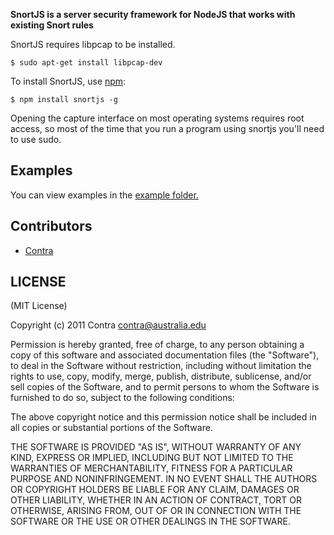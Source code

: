 **SnortJS is a server security framework for NodeJS that works with existing Snort rules**

SnortJS requires libpcap to be installed.

    $ sudo apt-get install libpcap-dev
    
To install SnortJS, use [npm](http://github.com/isaacs/npm):

    $ npm install snortjs -g
    
Opening the capture interface on most operating systems requires root access, so most of the time that you run a program using snortjs you'll need to use sudo.

## Examples

You can view examples in the [example folder.](https://github.com/Contra/snortjs/tree/master/examples)

## Contributors

- [Contra](https://github.com/Contra)

## LICENSE

(MIT License)

Copyright (c) 2011 Contra <contra@australia.edu>

Permission is hereby granted, free of charge, to any person obtaining
a copy of this software and associated documentation files (the
"Software"), to deal in the Software without restriction, including
without limitation the rights to use, copy, modify, merge, publish,
distribute, sublicense, and/or sell copies of the Software, and to
permit persons to whom the Software is furnished to do so, subject to
the following conditions:

The above copyright notice and this permission notice shall be
included in all copies or substantial portions of the Software.

THE SOFTWARE IS PROVIDED "AS IS", WITHOUT WARRANTY OF ANY KIND,
EXPRESS OR IMPLIED, INCLUDING BUT NOT LIMITED TO THE WARRANTIES OF
MERCHANTABILITY, FITNESS FOR A PARTICULAR PURPOSE AND
NONINFRINGEMENT. IN NO EVENT SHALL THE AUTHORS OR COPYRIGHT HOLDERS BE
LIABLE FOR ANY CLAIM, DAMAGES OR OTHER LIABILITY, WHETHER IN AN ACTION
OF CONTRACT, TORT OR OTHERWISE, ARISING FROM, OUT OF OR IN CONNECTION
WITH THE SOFTWARE OR THE USE OR OTHER DEALINGS IN THE SOFTWARE.
